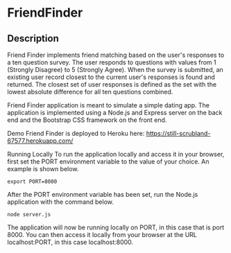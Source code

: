 # FriendFinder

## Description
Friend Finder implements friend matching based on the user's responses to a ten question survey. The user responds to questions with values from 1 (Strongly Disagree) to 5 (Strongly Agree). When the survey is submitted, an existing user record closest to the current user's responses is found and returned. The closest set of user responses is defined as the set with the lowest absolute difference for all ten questions combined.

Friend Finder application is meant to simulate a simple dating app. The application is implemented using a Node.js and Express server on the back end and the Bootstrap CSS framework on the front end.

Demo
Friend Finder is deployed to Heroku here: https://still-scrubland-67577.herokuapp.com/

Running Locally
To run the application locally and access it in your browser, first set the PORT environment variable to the value of your choice. An example is shown below.

    export PORT=8000

After the PORT environment variable has been set, run the Node.js application with the command below.

    node server.js
The application will now be running locally on PORT, in this case that is port 8000. You can then access it locally from your browser at the URL localhost:PORT, in this case localhost:8000.
